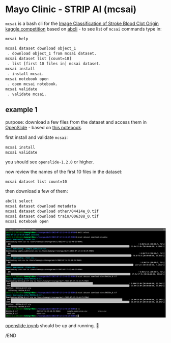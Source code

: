 # Mayo Clinic - STRIP AI (mcsai)

`mcsai` is a bash cli for the [Image Classification of Stroke Blood Clot Origin kaggle competition](https://www.kaggle.com/competitions/mayo-clinic-strip-ai/overview) based on [abcli](https://github.com/kamangir/awesome-bash-cli) - to see list of `mcsai` commands type in:

```
mcsai help
```
```
mcsai dataset download object_1
 . download object_1 from mcsai dataset.
mcsai dataset list [count=10]
 . list [first 10 files in] mcsai dataset.
mcsai install
 . install mcsai.
mcsai notebook open
 . open mcsai notebook.
mcsai validate
 . validate mcsai.
```

## example 1

purpose: download a few files from the dataset and access them in [OpenSlide](https://openslide.org/api/python/) - based on [this notebook](https://www.kaggle.com/code/naotous/openslide-how-to-open-whole-slide-images?scriptVersionId=100210828).

first install and validate `mcsai`:

```
mcsai install
mcsai validate
```

you should see `openslide-1.2.0` or higher.

now review the names of the first 10 files in the dataset:

```
mcsai dataset list count=10
```

then download a few of them:

```
abcli select
mcsai dataset download metadata
mcsai dataset download other/04414e_0.tif
mcsai dataset download train/006388_0.tif
mcsai notebook open
```

![image](abcli/assets/example1.png)

[openslide.ipynb](openslide.ipynb) should be up and running. 🚀

/END